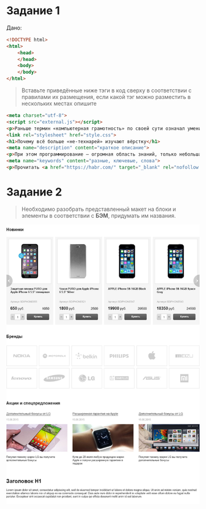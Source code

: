 # Задание 1

Дано:
 
```html
<!DOCTYPE html>
<html>
    <head>
    </head>
    <body>
    </body>
</html>
```

> Вставьте приведённые ниже тэги в код сверху в соответствии с правилами их размещения, если какой тэг можно разместить в нескольких местах опишите

```html
<meta charset="utf-8">
<script src="external.js"></script>
<p>Раньше термин «компьютерная грамотность» по своей сути означал умение работать с офисным пакетом, но жизнь не стоит на месте, и теперь всё больше экспертов заявляют о том, что крайне важным навыком для широкого круга людей становится умение программировать.</p>
<link rel="stylesheet" href="style.css">
<h1>Почему всё больше «не-технарей» изучают вёрстку</h1>
<meta name="description" content="краткое описание">
<p>При этом программирование — огромная область знаний, только небольшая часть которой может действительно пригодиться обычному человеку (то есть «не-технарю»). Мы считаем, что основу «новой компьютерной грамотности» должно составить знание вёрстки. В сегодняшнем топике мы рассмотрим примеры того, как изучение веб-технологий может помочь представителям не-технических профессий.</p>
<meta name="keywords" content="разные, ключевые, слова">
<p>Прочитать <a href="https://habr.com/" target="_blank" rel="nofollow noopener">статью целиком</a> вы можете на Хабре.</p>
```
# Задание 2

> Необходимо разобрать представленный макет на блоки и элементы в соответствии с **БЭМ**, придумать им названия.

![picture 1](images/acd093211d052bc7a8864d10cddb0bad26e9480d8538123142fba8cb4c2c5b33.png)

